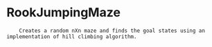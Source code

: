 # RookJumpingMaze
        Creates a random nXn maze and finds the goal states using an implementation of hill climbing algorithm.
